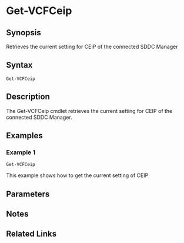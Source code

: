 # Get-VCFCeip

## Synopsis
Retrieves the current setting for CEIP of the connected SDDC Manager

## Syntax
```
Get-VCFCeip
```

## Description
The Get-VCFCeip cmdlet retrieves the current setting for CEIP of the connected SDDC Manager.

## Examples

### Example 1
```
Get-VCFCeip
```
This example shows how to get the current setting of CEIP

## Parameters

## Notes

## Related Links
